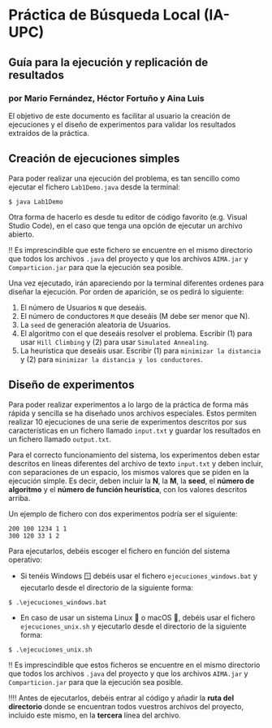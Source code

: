 # Práctica de Búsqueda Local (IA-UPC) 
## Guía para la ejecución y replicación de resultados
### por Mario Fernández, Héctor Fortuño y Aina Luis

El objetivo de este documento es facilitar al usuario la creación de ejecuciones y el diseño de experimentos para validar los resultados extraídos de la práctica.


## Creación de ejecuciones simples

Para poder realizar una ejecución del problema, es tan sencillo como ejecutar el fichero `Lab1Demo.java` desde la terminal: 

```
$ java Lab1Demo
```

Otra forma de hacerlo es desde tu editor de código favorito (e.g. Visual Studio Code), en el caso que tenga una opción de ejecutar un archivo abierto.

:bangbang: Es imprescindible que este fichero se encuentre en el mismo directorio que todos los archivos `.java` del proyecto y que los archivos `AIMA.jar` y `Comparticion.jar` para que la ejecución sea posible.

Una vez ejecutado, irán apareciendo por la terminal diferentes ordenes para diseñar la ejecución. Por orden de aparición, se os pedirá lo siguiente:

1. El número de Usuarios `N` que deseáis.
2. El número de conductores `M` que deseáis (M debe ser menor que N).
3. La `seed` de generación aleatoria de Usuarios.
4. El algoritmo con el que deseáis resolver el problema. Escribir (1) para usar `Hill Climbing` y (2) para usar `Simulated Annealing`.
5. La heurística que deseáis usar. Escribir (1) para `minimizar la distancia` y (2) para `minimizar la distancia y los conductores`.

## Diseño de experimentos

Para poder realizar experimentos a lo largo de la práctica de forma más rápida y sencilla se ha diseñado unos archivos especiales. Estos permiten realizar 10 ejecuciones de una serie de experimentos descritos por sus características en un fichero llamado `input.txt` y guardar los resultados en un fichero llamado `output.txt`.

Para el correcto funcionamiento del sistema, los experimentos deben estar descritos en líneas diferentes del archivo de texto `input.txt` y deben incluir, con separaciones de un espacio, los mismos valores que se piden en la ejecución simple. Es decir, deben incluir la **N**, la **M**, la  **seed**, el **número de algoritmo** y el **número de función heurística**, con los valores descritos arriba.

Un ejemplo de fichero con dos experimentos podría ser el siguiente:
```
200 100 1234 1 1
300 120 33 1 2
```

Para ejecutarlos, debéis escoger el fichero en función del sistema operativo:

* Si tenéis Windows :window: debéis usar el fichero `ejecuciones_windows.bat` y ejecutarlo desde el directorio de la siguiente forma:
```
$ .\ejecuciones_windows.bat
```

* En caso de usar un sistema Linux :penguin: o macOS :apple:, debéis usar el fichero `ejecuciones_unix.sh` y ejecutarlo desde el directorio de la siguiente forma:
```
$ .\ejecuciones_unix.sh
```

:bangbang: Es imprescindible que estos ficheros se encuentre en el mismo directorio que todos los archivos `.java` del proyecto y que los archivos `AIMA.jar` y `Comparticion.jar` para que la ejecución sea posible.

:bangbang::bangbang: Antes de ejecutarlos, debéis entrar al código y añadir la **ruta del directorio** donde se encuentran todos vuestros archivos del proyecto, incluido este mismo, en la **tercera** línea del archivo.
